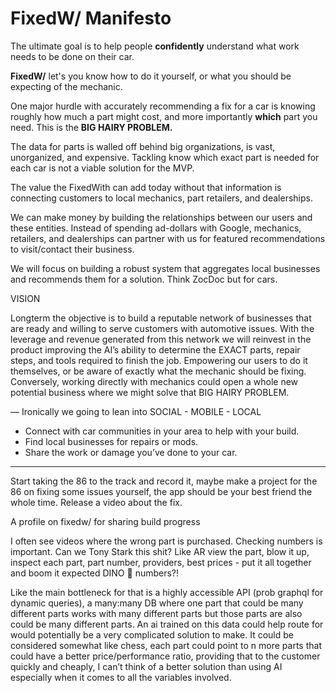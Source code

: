 # FixedW/ Manifesto

The ultimate goal is to help people __confidently__ understand what work needs to be done on their car. 

__FixedW/__ let's you know how to do it yourself, or what you should be expecting of the mechanic.

One major hurdle with accurately recommending a fix for a car is knowing roughly how much a part might cost, and more importantly __which__ part you need. This is the __BIG HAIRY PROBLEM.__ 

The data for parts is walled off behind big organizations, is vast, unorganized, and expensive. Tackling know which exact part is needed for each car is not a viable solution for the MVP.

The value the FixedWith can add today without that information is connecting customers to local mechanics, part retailers, and dealerships.

We can make money by building the relationships between our users and these entities. Instead of spending ad-dollars with Google, mechanics, retailers, and dealerships can partner with us for featured recommendations to visit/contact their business.

We will focus on building a robust system that aggregates local businesses and recommends them for a solution. Think ZocDoc but for cars.

VISION

Longterm the objective is to build a reputable network of businesses that are ready and willing to serve customers with automotive issues. With the leverage and revenue generated from this network we will reinvest in the product improving the AI’s ability to determine the EXACT parts, repair steps, and tools required to finish the job. Empowering our users to do it themselves, or be aware of exactly what the mechanic should be fixing. Conversely, working directly with mechanics could open a whole new potential business where we might solve that BIG HAIRY PROBLEM.


—
Ironically we going to lean into SOCIAL - MOBILE - LOCAL
- Connect with car communities in your area to help with your build.
- Find local businesses for repairs or mods.
- Share the work or damage you’ve done to your car.

____

Start taking the 86 to the track and record it, maybe make a project for the 86 on fixing some issues yourself, the app should be your best friend the whole time. Release a video about the fix.

A profile on fixedw/ for sharing build progress

I often see videos where the wrong part is purchased. Checking numbers is important. Can we Tony Stark this shit? Like AR view the part, blow it up, inspect each part, part number, providers, best prices - put it all together and boom it expected DINO 🦖 numbers?! 

Like the main bottleneck for that is a highly accessible API (prob graphql for dynamic queries), a many:many DB where one part that could be many different parts works with many different parts but those parts are also could be many different parts. An ai trained on this data could help route for would potentially be a very complicated solution to make. It could be considered somewhat like chess, each part could point to n more parts that could have a better price/performance ratio, providing that to the customer quickly and cheaply, I can’t think of a better solution than using AI especially when it comes to all the variables involved.

